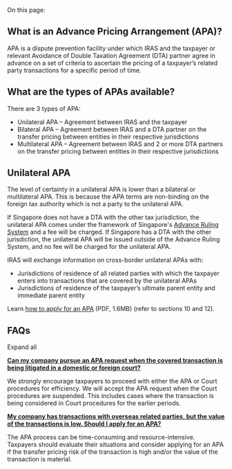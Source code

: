 On this page:

## What is an Advance Pricing Arrangement (APA)?

APA is a dispute prevention facility under which IRAS and the taxpayer or relevant Avoidance of Double Taxation Agreement (DTA) partner agree in advance on a set of criteria to ascertain the pricing of a taxpayer’s related party transactions for
a specific period of time.

## What are the types of APAs available?

There are 3 types of APA:

- Unilateral APA – Agreement between IRAS and the taxpayer
- Bilateral APA – Agreement between IRAS and a DTA partner on the transfer pricing between entities in their respective jurisdictions
- Multilateral APA – Agreement between IRAS and 2 or more DTA partners on the transfer pricing between entities in their respective jurisdictions

## Unilateral APA

The level of certainty in a unilateral APA is lower than a bilateral or multilateral APA. This is because the APA terms are non-binding on the foreign tax authority which is not a party to the unilateral APA.

If Singapore does not have a DTA with the other tax jurisdiction, the unilateral APA comes under the framework of Singapore's [Advance Ruling System](https://www.iras.gov.sg/taxes/corporate-income-tax/specific-topics/advance-ruling-system-for-income-tax) and a fee will be charged. If Singapore has a DTA with the other jurisdiction, the unilateral APA will be issued outside of the Advance Ruling System, and no fee will be charged for the unilateral APA.

IRAS will exchange information on cross-border unilateral APAs with:

- Jurisdictions of residence of all related parties with which the taxpayer enters into transactions that are covered by the unilateral APAs
- Jurisdictions of residence of the taxpayer’s ultimate parent entity and immediate parent entity

Learn [how to apply for an APA](https://www.iras.gov.sg/media/docs/default-source/e-tax/etaxguide_cit_transfer-pricing-guidelines_7th.pdf?sfvrsn=26bfb1a6_18 "Income Tax: Transfer Pricing Guidelines (Sixth Edition)") (PDF, 1.6MB) (refer to sections 10 and 12).

## FAQs

Expand all

[**Can my company pursue an APA request when the covered transaction is being litigated in a domestic or foreign court?**](https://www.iras.gov.sg/taxes/international-tax/dispute-prevention-and-resolution/bilateral-multilateral-advance-pricing-arrangements#can-my-company-pursue-an-apa-request-when-the-covered-transaction-is-being-litigated-in-a-domestic-or-foreign-court-)

We strongly encourage taxpayers to proceed with either the APA or Court procedures for efficiency. We will accept the APA request when the Court procedures are suspended. This includes cases where the transaction is being considered in Court procedures for the earlier periods.


[**My company has transactions with overseas related parties, but the value of the transactions is low. Should I apply for an APA?**](https://www.iras.gov.sg/taxes/international-tax/dispute-prevention-and-resolution/bilateral-multilateral-advance-pricing-arrangements#my-company-has-transactions-with-overseas-related-parties--but-the-value-of-the-transactions-is-low--should-i-apply-for-an-apa-)

The APA process can be time-consuming and resource-intensive. Taxpayers should evaluate their situations and consider applying for an APA if the transfer pricing risk of the transaction is high and/or the value of the transaction is material.